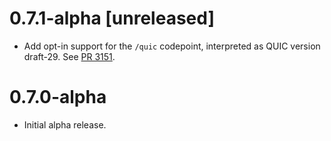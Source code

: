 # 0.7.1-alpha [unreleased]

- Add opt-in support for the `/quic` codepoint, interpreted as QUIC version draft-29.
  See [PR 3151].

[PR 3151]: https://github.com/libp2p/rust-libp2p/pull/3151

# 0.7.0-alpha

- Initial alpha release.

